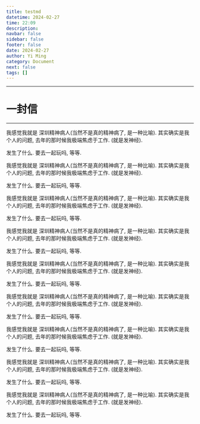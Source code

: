 ```yaml
---
title: testmd
datetime: 2024-02-27
time: 22:09
description: 
navbar: false
sidebar: false
footer: false
date: 2024-02-27
author: Yi Ming
category: Document
next: false
tags: []
---
```



---


# 一封信

<AutoMusic />

--- 





我感觉我就是 深圳精神病人(当然不是真的精神病了, 是一种比喻). 其实确实是我个人的问题, 
去年的那时候我极端焦虑于工作. (就是发神经).

发生了什么. 要去一起玩吗, 等等.

我感觉我就是 深圳精神病人(当然不是真的精神病了, 是一种比喻). 其实确实是我个人的问题, 
去年的那时候我极端焦虑于工作. (就是发神经).

发生了什么. 要去一起玩吗, 等等.


我感觉我就是 深圳精神病人(当然不是真的精神病了, 是一种比喻). 其实确实是我个人的问题, 
去年的那时候我极端焦虑于工作. (就是发神经).

发生了什么. 要去一起玩吗, 等等.


我感觉我就是 深圳精神病人(当然不是真的精神病了, 是一种比喻). 其实确实是我个人的问题, 
去年的那时候我极端焦虑于工作. (就是发神经).

发生了什么. 要去一起玩吗, 等等.



我感觉我就是 深圳精神病人(当然不是真的精神病了, 是一种比喻). 其实确实是我个人的问题, 
去年的那时候我极端焦虑于工作. (就是发神经).

发生了什么. 要去一起玩吗, 等等.


我感觉我就是 深圳精神病人(当然不是真的精神病了, 是一种比喻). 其实确实是我个人的问题, 
去年的那时候我极端焦虑于工作. (就是发神经).

发生了什么. 要去一起玩吗, 等等.


我感觉我就是 深圳精神病人(当然不是真的精神病了, 是一种比喻). 其实确实是我个人的问题, 
去年的那时候我极端焦虑于工作. (就是发神经).

发生了什么. 要去一起玩吗, 等等.


我感觉我就是 深圳精神病人(当然不是真的精神病了, 是一种比喻). 其实确实是我个人的问题, 
去年的那时候我极端焦虑于工作. (就是发神经).

发生了什么. 要去一起玩吗, 等等.

我感觉我就是 深圳精神病人(当然不是真的精神病了, 是一种比喻). 其实确实是我个人的问题, 
去年的那时候我极端焦虑于工作. (就是发神经).

发生了什么. 要去一起玩吗, 等等.

